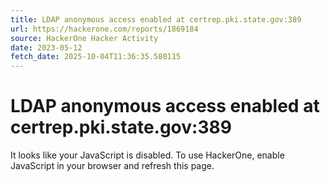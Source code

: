 ```yaml
---
title: LDAP anonymous access enabled at certrep.pki.state.gov:389
url: https://hackerone.com/reports/1869184
source: HackerOne Hacker Activity
date: 2023-05-12
fetch_date: 2025-10-04T11:36:35.580115
---
```


# LDAP anonymous access enabled at certrep.pki.state.gov:389

It looks like your JavaScript is disabled. To use HackerOne, enable JavaScript in your browser and refresh this page.
